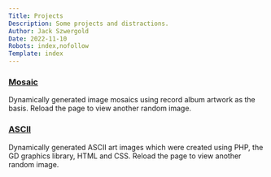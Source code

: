 ```yaml
---
Title: Projects
Description: Some projects and distractions.
Author: Jack Szwergold
Date: 2022-11-10
Robots: index,nofollow
Template: index
---
```


### [Mosaic](%base_url%/projects_base/mosaic)
Dynamically generated image mosaics using record album artwork as the basis. Reload the page to view another random image.

### [ASCII](%base_url%/projects_base/ascii)
Dynamically generated ASCII art images which were created using PHP, the GD graphics library, HTML and CSS. Reload the page to view another random image.
